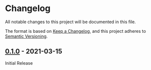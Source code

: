 # Changelog
All notable changes to this project will be documented in this file.

The format is based on [Keep a Changelog](https://keepachangelog.com/en/1.0.0/),
and this project adheres to [Semantic Versioning](https://semver.org/spec/v2.0.0.html).


## [0.1.0] - 2021-03-15

Initial Release

[0.1.0]: https://github.com/Sensirion/raspberry-pi-i2c-svm40/releases/tag/0.1.0

